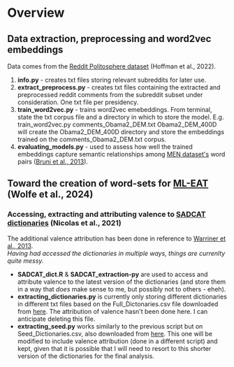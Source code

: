 # Overview 

## Data extraction, preprocessing and word2vec embeddings
Data comes from the [Reddit Politosphere dataset](https://zenodo.org/records/5851729) (Hoffman et al., 2022).

1. **info.py** - creates txt files storing relevant subreddits for later use.
2. **extract_preprocess.py** - creates txt files containing the extracted and preprocessed reddit comments from the subreddit subset under consideration. One txt file per presidency.
3. **train_word2vec.py** -  trains word2vec emebeddings. From terminal, state the txt corpus file and a directory in which to store the model. E.g. train_word2vec.py comments_Obama2_DEM.txt Obama2_DEM_400D will create the Obama2_DEM_400D directory and store the embeddings trained on the comments_Obama2_DEM.txt corpus.
4. **evaluating_models.py** - used to assess how well the trained embeddings capture semantic relationships among [MEN dataset's](https://staff.fnwi.uva.nl/e.bruni/MEN) word pairs ([Bruni et al., 2013](https://staff.fnwi.uva.nl/e.bruni/publications/bruni2014multimodal.pdf)).

## Toward the creation of word-sets for [ML-EAT](https://github.com/wolferobert3/ml-eat) (Wolfe et al., 2024)
### Accessing, extracting and attributing valence to [SADCAT dictionaries](https://github.com/gandalfnicolas/SADCAT) (Nicolas et al., 2021)

The additional valence attribution has been done in reference to [Warriner et al., 2013](https://link.springer.com/article/10.3758/s13428-012-0314-x#SecESM1).\
_Having had accessed the dictionaries in multiple ways, things are currenlty quite messy._

- **SADCAT_dict.R** & **SADCAT_extraction-py** are used to access and attribute valence to the latest version of the dictionaries (and store them in a way that _does_ make sense to me, but possibly not to others - eheh).
- **extracting_dictionaries.py** is currently only storing different dictionaries in different txt files based on the Full_Dictonaries.csv file downloaded from [here](https://osf.io/yx45f/files/osfstorage). The attribution of valence hasn't been done here. I can anticipate deleting this file.
- **extracting_seed.py** works similarly to the previous script but on Seed_Dictionaries.csv, also downloaded from [here](https://osf.io/yx45f/files/osfstorage). This one will be modified to include valence attribution (done in a different script) and kept, given that it is possible that I will need to resort to this shorter version of the dictionaries for the final analysis.

